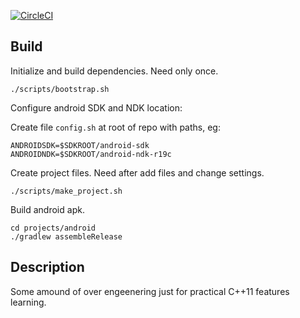 
[![CircleCI](https://circleci.com/gh/electrohousedev/speedometer-test/tree/master.svg?style=svg)](https://circleci.com/gh/electrohousedev/speedometer-test/tree/master)

## Build 

Initialize and build dependencies.
Need only once.

```
./scripts/bootstrap.sh
```

Configure android SDK and NDK location:

Create file `config.sh` at root of repo with paths, eg:
```
ANDROIDSDK=$SDKROOT/android-sdk
ANDROIDNDK=$SDKROOT/android-ndk-r19c
```

Create project files.
Need after add files and change settings.

```
./scripts/make_project.sh
```

Build android apk.

```
cd projects/android
./gradlew assembleRelease
```

## Description

Some amound of over engeenering just for practical C++11 features learning.
